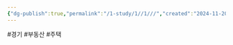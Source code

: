 ```yaml
---
{"dg-publish":true,"permalink":"/1-study/1//1///","created":"2024-11-20T21:02:27.050+09:00","updated":"2025-06-03T20:07:19.703+09:00"}
---
```


#경기 #부동산 #주택 